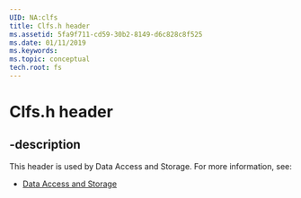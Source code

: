 ```yaml
---
UID: NA:clfs
title: Clfs.h header
ms.assetid: 5fa9f711-cd59-30b2-8149-d6c828c8f525
ms.date: 01/11/2019
ms.keywords: 
ms.topic: conceptual
tech.root: fs
---
```


# Clfs.h header


## -description


This header is used by Data Access and Storage. For more information, see:

- [Data Access and Storage](../_fs/index.md)

